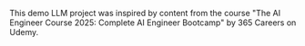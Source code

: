 This demo LLM project was inspired by content from the course "The AI Engineer Course 2025: Complete AI Engineer Bootcamp" by 365 Careers on Udemy.
